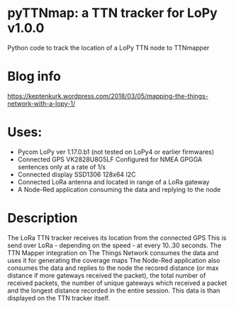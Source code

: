 # pyTTNmap: a TTN tracker for LoPy  v1.0.0
Python code to track the location of a LoPy TTN node to TTNmapper

# Blog info
https://keptenkurk.wordpress.com/2018/03/05/mapping-the-things-network-with-a-lopy-1/

# Uses:
* Pycom LoPy ver 1.17.0.b1 (not tested on LoPy4 or earlier firmwares)
* Connected GPS VK2828U8G5LF
    Configured for NMEA GPGGA sentences only at a rate of 1/s
* Connected display SSD1306 128x64 I2C
* Connected LoRa antenna and located in range of a LoRa gateway
* A Node-Red application consuming the data and replying to the node


# Description
The LoRa TTN tracker receives its location from the connected GPS
This is send over LoRa - depending on the speed - at every 10..30 seconds.
The TTN Mapper integration on The Things Network consumes the data and uses it for generating the coverage maps
The Node-Red application also consumes the data and replies to the node the recored distance 
(or max distance if more gateways received the packet), the total number of received packets, the number of 
unique gateways which received a packet and the longest distance recorded in the entire session.
This data is than displayed on the TTN tracker itself.
